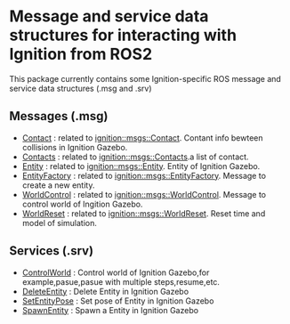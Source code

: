 # Message and service data structures for interacting with Ignition from ROS2

This package currently contains some Ignition-specific ROS message and service data structures (.msg and .srv)

## Messages (.msg)

* [Contact](msg/Contact.msg) : related to [ignition::msgs::Contact](https://github.com/ignitionrobotics/ign-msgs/blob/ign-msgs7/proto/ignition/msgs/contact.proto). Contant info bewteen collisions in Ignition Gazebo.
* [Contacts](msg/Contacts.msg) : related to [ignition::msgs::Contacts](https://github.com/ignitionrobotics/ign-msgs/blob/ign-msgs7/proto/ignition/msgs/contacts.proto).a list of contact.
* [Entity](msg/Entity.msg) : related to [ignition::msgs::Entity](https://github.com/ignitionrobotics/ign-msgs/blob/ign-msgs7/proto/ignition/msgs/entity.proto). Entity of Ignition Gazebo.
* [EntityFactory](msg/EntityFactory.msg) : related to [ignition::msgs::EntityFactory](https://github.com/ignitionrobotics/ign-msgs/blob/ign-msgs7/proto/ignition/msgs/entity_factory.proto). Message to create a new entity.
* [WorldControl](msg/WorldControl.msg) : related to [ignition::msgs::WorldControl](https://github.com/ignitionrobotics/ign-msgs/blob/ign-msgs7/proto/ignition/msgs/world_control.proto). Message to control world of Ingition Gazebo.
* [WorldReset](msg/WorldReset.msg) : related to [ignition::msgs::WorldReset](https://github.com/ignitionrobotics/ign-msgs/blob/ign-msgs7/proto/ignition/msgs/world_reset.proto). Reset time and model of simulation.

## Services (.srv)

* [ControlWorld](srv/ControlWorld.srv) : Control world of Ignition Gazebo,for example,pasue,pasue with multiple steps,resume,etc.
* [DeleteEntity](srv/DeleteEntity.srv) : Delete Entity in Ignition Gazebo
* [SetEntityPose](srv/SetEntityPose.srv) : Set pose of Entity in Ignition Gazebo
* [SpawnEntity](srv/SpawnEntity.srv) : Spawn a Entity in Ignition Gazebo

